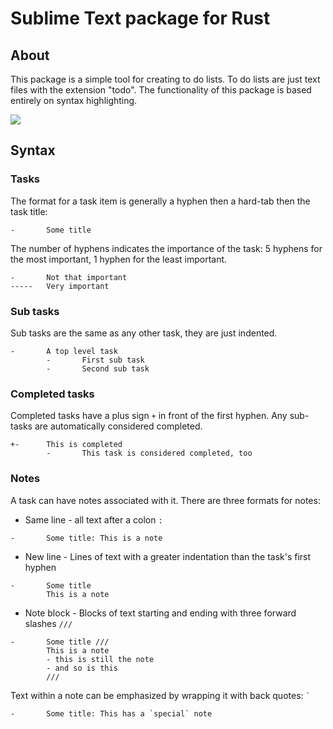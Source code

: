 # Sublime Text package for Rust

## About

This package is a simple tool for creating to do lists. To do lists are just text files with the extension "todo". The functionality of this package is based entirely on syntax highlighting.

![](https://raw.github.com/tiffon/sublime-to-done/master/img/example.png)

## Syntax

### Tasks

The format for a task item is generally a hyphen then a hard-tab then the task title:

```
-       Some title
```

The number of hyphens indicates the importance of the task: 5 hyphens for the most important, 1 hyphen for the least important.

```
-       Not that important
-----   Very important
```

### Sub tasks

Sub tasks are the same as any other task, they are just indented.
```
-       A top level task
        -       First sub task
        -       Second sub task
```

### Completed tasks

Completed tasks have a plus sign `+` in front of the first hyphen. Any sub-tasks are automatically considered completed.

```
+-      This is completed
        -       This task is considered completed, too
```

### Notes

A task can have notes associated with it. There are three formats for notes:

* Same line - all text after a colon `:`
```
-       Some title: This is a note
```

* New line - Lines of text with a greater indentation than the task's first hyphen
```
-       Some title
        This is a note
```

* Note block - Blocks of text starting and ending with three forward slashes `///`
```
-       Some title ///
        This is a note
        - this is still the note
        - and so is this
        ///
```

Text within a note can be emphasized by wrapping it with back quotes: `` ` ``
```
-       Some title: This has a `special` note
```
